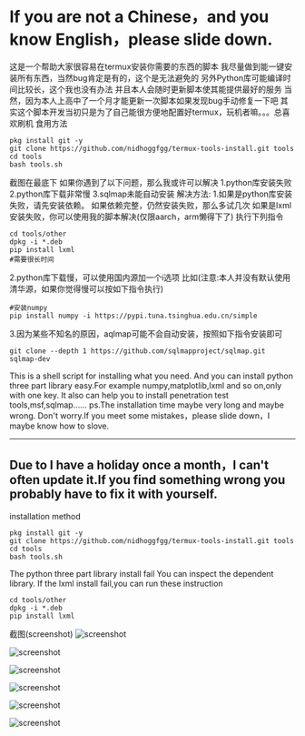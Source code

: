 # If you are not a Chinese，and you know English，please slide down.
这是一个帮助大家很容易在termux安装你需要的东西的脚本
我尽量做到能一键安装所有东西，当然bug肯定是有的，这个是无法避免的
另外Python库可能编译时间比较长，这个我也没有办法
并且本人会随时更新脚本使其能提供最好的服务
当然，因为本人上高中了一个月才能更新一次脚本如果发现bug手动修复一下吧
其实这个脚本开发当初只是为了自己能很方便地配置好termux，玩机者嘛。。。总喜欢刷机
食用方法
```
pkg install git -y
git clone https://github.com/nidhoggfgg/termux-tools-install.git tools
cd tools
bash tools.sh
```
截图在最底下
如果你遇到了以下问题，那么我或许可以解决
1.python库安装失败
2.python库下载非常慢
3.sqlmap未能自动安装
解决方法:
1.如果是python库安装失败，请先安装依赖。
如果依赖完整，仍然安装失败，那么多试几次
如果是lxml安装失败，你可以使用我的脚本解决(仅限aarch，arm懒得下了)
执行下列指令
```
cd tools/other
dpkg -i *.deb
pip install lxml
#需要很长时间

```
2.python库下载慢，可以使用国内源加一个i选项
比如(注意:本人并没有默认使用清华源，如果你觉得慢可以按如下指令执行)
```
#安装numpy
pip install numpy -i https://pypi.tuna.tsinghua.edu.cn/simple
```
3.因为某些不知名的原因，aqlmap可能不会自动安装，按照如下指令安装即可
```
git clone --depth 1 https://github.com/sqlmapproject/sqlmap.git sqlmap-dev
```
This is a shell script for installing what you need.
And you can install python three part library easy.For example numpy,matplotlib,lxml and so on,only with one key.
It also can help you to install penetration test tools,msf,sqlmap……
ps.The installation time maybe very long and maybe wrong.
Don't worry.If you meet some mistakes，please slide down，I maybe know how to slove.

-----
Due to I have a holiday once a month，I can't often update it.If you find something wrong you probably have to fix it with yourself.
-------
installation method
```
pkg install git -y
git clone https://github.com/nidhoggfgg/termux-tools-install.git tools
cd tools
bash tools.sh
```
The python three part library install fail
You can inspect the dependent library.
If the lxml install fail,you can run these instruction
```
cd tools/other 
dpkg -i *.deb
pip install lxml
```
截图(screenshot)
![screenshot](http://upload-images.jianshu.io/upload_images/13567684-da3689557ae2fe47.png?imageMogr2/auto-orient/strip%7CimageView2/2/w/720/q/50)

![screenshot](http://upload-images.jianshu.io/upload_images/13567684-0878c5b0093186a5.png?imageMogr2/auto-orient/strip%7CimageView2/2/w/720/q/50)

![screenshot](http://upload-images.jianshu.io/upload_images/13567684-9569aaae396ba1b1.png?imageMogr2/auto-orient/strip%7CimageView2/2/w/720/q/50)

![screenshot](http://upload-images.jianshu.io/upload_images/13567684-90a5b0dace8af025.png?imageMogr2/auto-orient/strip%7CimageView2/2/w/720/q/50)

![screenshot](http://upload-images.jianshu.io/upload_images/13567684-fdf24bd301124760.png?imageMogr2/auto-orient/strip%7CimageView2/2/w/720/q/50)

![screenshot](http://upload-images.jianshu.io/upload_images/13567684-d120033cf7e5f69f.jpg?imageMogr2/auto-orient/strip%7CimageView2/2/w/720/q/50)

